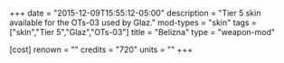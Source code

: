 +++
date = "2015-12-09T15:55:12-05:00"
description = "Tier 5 skin available for the OTs-03 used by Glaz."
mod-types = "skin"
tags = ["skin","Tier 5","Glaz","OTs-03"]
title = "Belizna"
type = "weapon-mod"

[cost]
  renown = ""
  credits = "720"
  units = ""
+++
